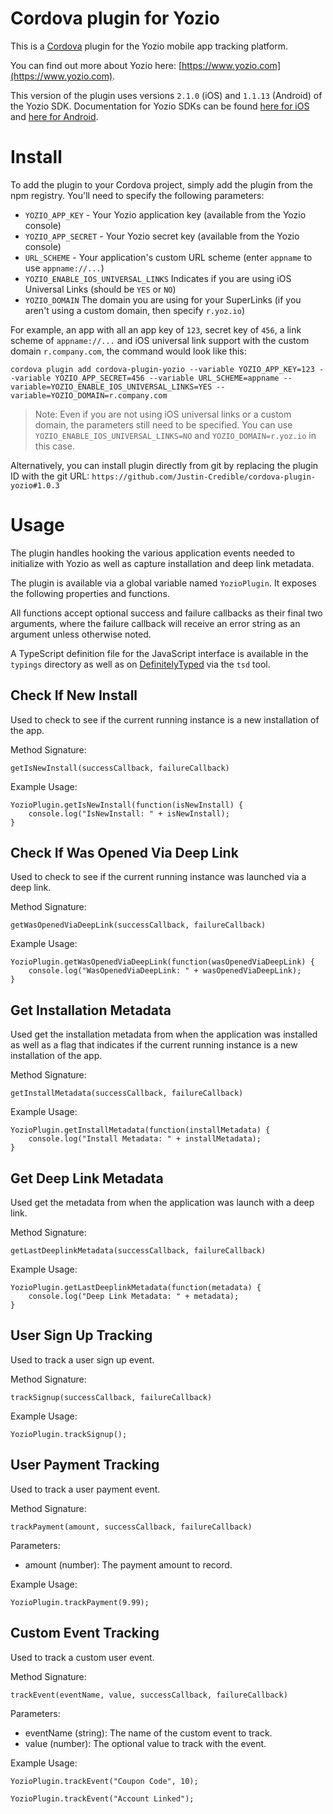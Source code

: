 # Cordova plugin for Yozio

This is a [Cordova](http://cordova.apache.org/) plugin for the Yozio mobile app tracking platform.

You can find out more about Yozio here: [https://www.yozio.com](https://www.yozio.com).

This version of the plugin uses versions `2.1.0` (iOS) and `1.1.13` (Android) of the Yozio SDK. Documentation for Yozio SDKs can be found [here for iOS](https://docs.yozio.com/documents/base-sdk-setup--2) and [here for Android](https://docs.yozio.com/documents/base-sdk-setup).

# Install

To add the plugin to your Cordova project, simply add the plugin from the npm registry. You'll need to specify the following parameters:

* `YOZIO_APP_KEY` - Your Yozio application key (available from the Yozio console)
* `YOZIO_APP_SECRET` - Your Yozio secret key (available from the Yozio console)
* `URL_SCHEME` - Your application's custom URL scheme (enter `appname` to use `appname://...`)
* `YOZIO_ENABLE_IOS_UNIVERSAL_LINKS` Indicates if you are using iOS Universal Links (should be `YES` or `NO`)
* `YOZIO_DOMAIN` The domain you are using for your SuperLinks (if you aren't using a custom domain, then specify `r.yoz.io`)

For example, an app with all an app key of `123`, secret key of `456`, a link scheme of `appname://...` and iOS universal link support with the custom domain `r.company.com`, the command would look like this:

    cordova plugin add cordova-plugin-yozio --variable YOZIO_APP_KEY=123 --variable YOZIO_APP_SECRET=456 --variable URL_SCHEME=appname --variable=YOZIO_ENABLE_IOS_UNIVERSAL_LINKS=YES --variable=YOZIO_DOMAIN=r.company.com

> Note: Even if you are not using iOS universal links or a custom domain, the parameters still need to be specified. You can use `YOZIO_ENABLE_IOS_UNIVERSAL_LINKS=NO` and `YOZIO_DOMAIN=r.yoz.io` in this case.

Alternatively, you can install plugin directly from git by replacing the plugin ID with the git URL: `https://github.com/Justin-Credible/cordova-plugin-yozio#1.0.3`

# Usage

The plugin handles hooking the various application events needed to initialize with Yozio as well as capture installation and deep link metadata.

The plugin is available via a global variable named `YozioPlugin`. It exposes the following properties and functions.

All functions accept optional success and failure callbacks as their final two arguments, where the failure callback will receive an error string as an argument unless otherwise noted.

A TypeScript definition file for the JavaScript interface is available in the `typings` directory as well as on [DefinitelyTyped](https://github.com/borisyankov/DefinitelyTyped) via the `tsd` tool.

## Check If New Install

Used to check to see if the current running instance is a new installation of the app.

Method Signature:

`getIsNewInstall(successCallback, failureCallback)`

Example Usage:

    YozioPlugin.getIsNewInstall(function(isNewInstall) {
        console.log("IsNewInstall: " + isNewInstall);
    }

## Check If Was Opened Via Deep Link

Used to check to see if the current running instance was launched via a deep link.

Method Signature:

`getWasOpenedViaDeepLink(successCallback, failureCallback)`

Example Usage:

    YozioPlugin.getWasOpenedViaDeepLink(function(wasOpenedViaDeepLink) {
        console.log("WasOpenedViaDeepLink: " + wasOpenedViaDeepLink);
    }

## Get Installation Metadata

Used get the installation metadata from when the application was installed as well as a flag that indicates if the current running instance is a new installation of the app.

Method Signature:

`getInstallMetadata(successCallback, failureCallback)`

Example Usage:

    YozioPlugin.getInstallMetadata(function(installMetadata) {
        console.log("Install Metadata: " + installMetadata);
    }

## Get Deep Link Metadata

Used get the metadata from when the application was launch with a deep link.

Method Signature:

`getLastDeeplinkMetadata(successCallback, failureCallback)`

Example Usage:

    YozioPlugin.getLastDeeplinkMetadata(function(metadata) {
        console.log("Deep Link Metadata: " + metadata);
    }

## User Sign Up Tracking

Used to track a user sign up event.

Method Signature:

`trackSignup(successCallback, failureCallback)`

Example Usage:

    YozioPlugin.trackSignup();

## User Payment Tracking

Used to track a user payment event.

Method Signature:

`trackPayment(amount, successCallback, failureCallback)`

Parameters:

* amount (number): The payment amount to record.

Example Usage:

    YozioPlugin.trackPayment(9.99);

## Custom Event Tracking

Used to track a custom user event.

Method Signature:

`trackEvent(eventName, value, successCallback, failureCallback)`

Parameters:

* eventName (string): The name of the custom event to track.
* value (number): The optional value to track with the event.

Example Usage:

    YozioPlugin.trackEvent("Coupon Code", 10);
    
    YozioPlugin.trackEvent("Account Linked");
